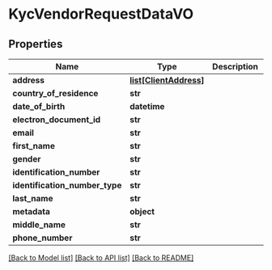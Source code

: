 # KycVendorRequestDataVO

## Properties
Name | Type | Description | Notes
------------ | ------------- | ------------- | -------------
**address** | [**list[ClientAddress]**](ClientAddress.md) |  | [optional] 
**country_of_residence** | **str** |  | [optional] 
**date_of_birth** | **datetime** |  | [optional] 
**electron_document_id** | **str** |  | [optional] 
**email** | **str** |  | [optional] 
**first_name** | **str** |  | [optional] 
**gender** | **str** |  | [optional] 
**identification_number** | **str** |  | [optional] 
**identification_number_type** | **str** |  | [optional] 
**last_name** | **str** |  | [optional] 
**metadata** | **object** |  | [optional] 
**middle_name** | **str** |  | [optional] 
**phone_number** | **str** |  | [optional] 

[[Back to Model list]](../README.md#documentation-for-models) [[Back to API list]](../README.md#documentation-for-api-endpoints) [[Back to README]](../README.md)


